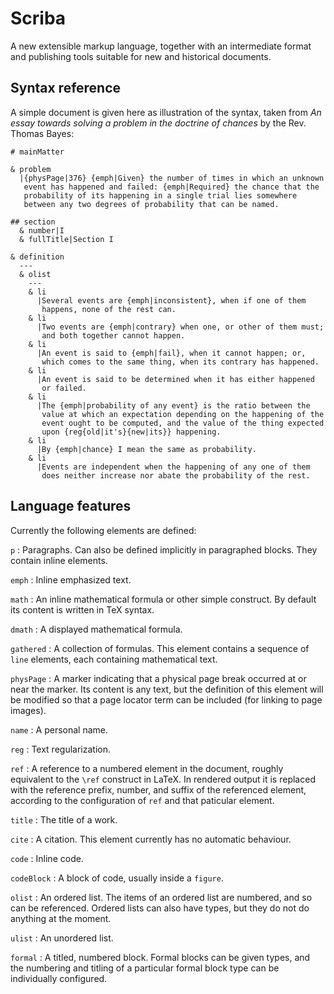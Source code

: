 # Scriba

A new extensible markup language, together with an intermediate format
and publishing tools suitable for new and historical documents.

## Syntax reference

A simple document is given here as illustration of the syntax, taken
from *An essay towards solving a problem in the doctrine of chances*
by the Rev. Thomas Bayes:

```
# mainMatter

& problem
  |{physPage|376} {emph|Given} the number of times in which an unknown
   event has happened and failed: {emph|Required} the chance that the
   probability of its happening in a single trial lies somewhere
   between any two degrees of probability that can be named.

## section
  & number|I
  & fullTitle|Section I

& definition
  ---
  & olist
    ---
    & li
      |Several events are {emph|inconsistent}, when if one of them
       happens, none of the rest can.
    & li
      |Two events are {emph|contrary} when one, or other of them must;
       and both together cannot happen.
    & li
      |An event is said to {emph|fail}, when it cannot happen; or,
       which comes to the same thing, when its contrary has happened.
    & li
      |An event is said to be determined when it has either happened
       or failed.
    & li
      |The {emph|probability of any event} is the ratio between the
       value at which an expectation depending on the happening of the
       event ought to be computed, and the value of the thing expected
       upon {reg{old|it's}{new|its}} happening.
    & li
      |By {emph|chance} I mean the same as probability.
    & li
      |Events are independent when the happening of any one of them
       does neither increase nor abate the probability of the rest.
```

## Language features

Currently the following elements are defined:

`p`
: Paragraphs. Can also be defined implicitly in paragraphed
  blocks. They contain inline elements.

`emph`
: Inline emphasized text.

`math`
: An inline mathematical formula or other simple construct. By default
  its content is written in TeX syntax.

`dmath`
: A displayed mathematical formula.

`gathered`
: A collection of formulas. This element contains a sequence of `line`
  elements, each containing mathematical text.

`physPage`
: A marker indicating that a physical page break occurred at or near
  the marker. Its content is any text, but the definition of this
  element will be modified so that a page locator term can be included
  (for linking to page images).

`name`
: A personal name.

`reg`
: Text regularization.

`ref`
: A reference to a numbered element in the document, roughly
  equivalent to the `\ref` construct in LaTeX. In rendered output it
  is replaced with the reference prefix, number, and suffix of the
  referenced element, according to the configuration of `ref` and that
  paticular element.

`title`
: The title of a work.

`cite`
: A citation. This element currently has no automatic behaviour.

`code`
: Inline code.

`codeBlock`
: A block of code, usually inside a `figure`.

`olist`
: An ordered list. The items of an ordered list are numbered, and so
  can be referenced. Ordered lists can also have types, but they do
  not do anything at the moment.

`ulist`
: An unordered list.

`formal`
: A titled, numbered block. Formal blocks can be given types, and the
  numbering and titling of a particular formal block type can be
  individually configured.
